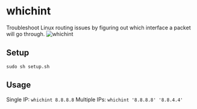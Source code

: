 # whichint
Troubleshoot Linux routing issues by figuring out which interface a packet will go through.
![whichint](https://i.imgur.com/v8rZXOS.png)

## Setup
`sudo sh setup.sh`

## Usage
Single IP: `whichint 8.8.8.8`
Multiple IPs: `whichint '8.8.8.8' '8.8.4.4'`
